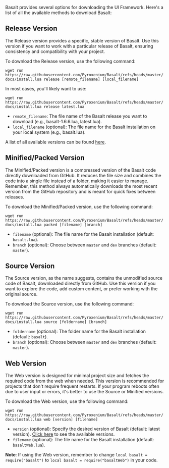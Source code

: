 Basalt provides several options for downloading the UI Framework. Here's a list of all the available methods to download Basalt:

## Release Version

The Release version provides a specific, stable version of Basalt. Use this version if you want to work with a particular release of Basalt, ensuring consistency and compatibility with your project.

To download the Release version, use the following command:

`wget run https://raw.githubusercontent.com/Pyroxenium/Basalt/refs/heads/master/docs/install.lua release [remote_filename] [local_filename]`

In most cases, you'll likely want to use:

`wget run https://raw.githubusercontent.com/Pyroxenium/Basalt/refs/heads/master/docs/install.lua release latest.lua`

- `remote_filename`: The file name of the Basalt release you want to download (e.g., basalt-1.6.6.lua, latest.lua).
- `local_filename` (optional): The file name for the Basalt installation on your local system (e.g., basalt.lua).

A list of all available versions can be found [here](https://github.com/Pyroxenium/Basalt/tree/master/docs/versions).

## Minified/Packed Version

The Minified/Packed version is a compressed version of the Basalt code directly downloaded from GitHub. It reduces the file size and combines the code into a single file instead of a folder, making it easier to manage. Remember, this method always automatically downloads the most recent version from the GitHub repository and is meant for quick fixes between releases.

To download the Minified/Packed version, use the following command:

`wget run https://raw.githubusercontent.com/Pyroxenium/Basalt/refs/heads/master/docs/install.lua packed [filename] [branch]`

- `filename` (optional): The file name for the Basalt installation (default: `basalt.lua`).
- `branch` (optional): Choose between `master` and `dev` branches (default: `master`).

## Source Version

The Source version, as the name suggests, contains the unmodified source code of Basalt, downloaded directly from GitHub. Use this version if you want to explore the code, add custom content, or prefer working with the original source.

To download the Source version, use the following command:

`wget run https://raw.githubusercontent.com/Pyroxenium/Basalt/refs/heads/master/docs/install.lua source [foldername] [branch]`

- `foldername` (optional): The folder name for the Basalt installation (default: `basalt`).
- `branch` (optional): Choose between `master` and `dev` branches (default: `master`).

## Web Version

The Web version is designed for minimal project size and fetches the required code from the web when needed. This version is recommended for projects that don't require frequent restarts. If your program reboots often due to user input or errors, it's better to use the Source or Minified versions.

To download the Web version, use the following command:

`wget run https://raw.githubusercontent.com/Pyroxenium/Basalt/refs/heads/master/docs/install.lua web [version] [filename]`

- `version` (optional): Specify the desired version of Basalt (default: latest version). [Click here](https://github.com/Pyroxenium/Basalt/tree/master/docs/versions) to see the available versions.
- `filename` (optional): The file name for the Basalt installation (default: `basaltWeb.lua`).

**Note**: If using the Web version, remember to change `local basalt = require("basalt")` to `local basalt = require("basaltWeb")` in your code.
